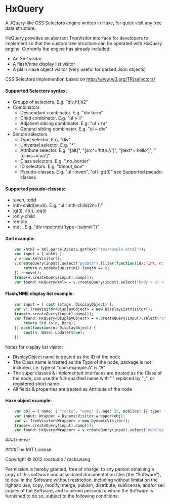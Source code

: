HxQuery
=======

A JQuery-like CSS Selectors engine written in Haxe, for quick visit any tree data structure.

HxQuery provides an abstract TreeVisitor interface for developers to implement so that the custom tree structure can be operated with HxQuery engine.
Currently the engine has already included: 

* An Xml visitor
* A flash/nme display list visitor
* A plain Haxe object visitor (very useful for parsed Json objects)

CSS Selectors implemention based on http://www.w3.org/TR/selectors/

#### Supported Selectors syntax:

* Groups of selectors. E.g. "div,h1,h2"
* Combinators
  * Descendant combinator. E.g. "div form"
  * Child combinator. E.g. "ul > li"
  * Adjacent sibling combinator. E.g. "ul + hr"
  * General sibling combinator. E.g. "ul ~ div"
* Simple selectors
  * Type selector. E.g. "div"
  * Universal selector. E.g. "*"
  * Attribute selector. E.g. "[alt]", "[src^='http://']", "[text*='hello']", "[class~='aa']"
  * Class selectors. E.g. ".no_border"
  * ID selectors. E.g. "#input_box"
  * Pseudo-classes. E.g. "ul li:even", "ol li:gt(3)" see Supported pseudo-classes

#### Supported pseudo-classes:

* :even, :odd
* :nth-child(an+b). E.g. "ul li:nth-child(2n+1)"
* :gt(i), :lt(i), :eq(i)
* :only-child
* :empty
* :not . E.g. "div input:not([type='submit'])"
  
#### Xml example:

```haxe
    var xhtml = Xml.parse(Assets.getText("res/sample.xhtml"));
    var input = [ xhtml ];
    v = new XmlVisitor();
    v.createQuery(input).select("pcdata").filter(function(idx: Int, n: Xml) : Bool {
        return n.nodeValue.trim().length == 0;
    }).remove();
    trace(v.createQuery(input).dump());
    var found: HxQuery<Xml> = v.createQuery(input).select("body > ul > li");
```

#### Flash/NME display list example:

```haxe
    var input = [ cast (stage, DisplayObject) ];
    var v: TreeVisitor<DisplayObject> = new DisplayListVisitor();
    trace(v.createQuery(input).dump());
    var found: HxQuery<DisplayObject> = v.createQuery(input).select("Stage Circle").filter(function(_, n: DisplayObject) {
        return Std.is(n, Base);
    }).each(function(n: DisplayObject) {
        cast(n, Base).update(true);
    });
```

Notes for display list visitor:
* DisplayObject.name is treated as the ID of the node
* The Class name is treated as the Type of the node, package is not included, i.e. type of "com.example.A" is "A"
* The super classes & implemented interfaces are treated as the Class of the node, can use the full-qualified name with "." replaced by "_", or registered short name
* All fields & properties are treated as Attribute of the node

#### Haxe object example:

```haxe
    var obj = { name: [ "rocks", "wang" ], age: 35, mobiles: [{ type: "xiaomi", no: "1111" }, { type: "c8500" }] };
    var input: Wrapper = DynamicVisitor.wrapper(obj);
    var v: TreeVisitor<Wrapper> = new DynamicVisitor();
    trace(v.createQuery(input).dump());
    var found: HxQuery<Wrapper> = v.createQuery(input).select("mobiles > :not([no])");
```

###License

####The MIT License

Copyright © 2012 roxstudio / rockswang

Permission is hereby granted, free of charge, to any person obtaining a copy of this software and associated documentation files (the “Software”), to deal in the Software without restriction, including without limitation the rightsto use, copy, modify, merge, publish, distribute, sublicense, and/or sell copies of the Software, and to permit persons to whom the Software is furnished to do so, subject to the following conditions:
